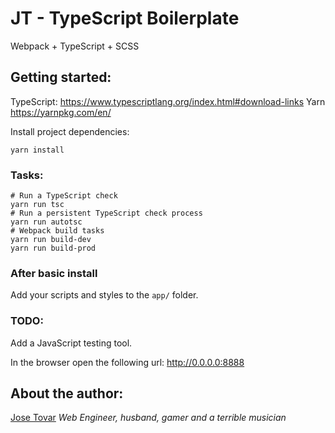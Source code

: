 # JT - TypeScript Boilerplate
Webpack + TypeScript + SCSS

## Getting started:
TypeScript: https://www.typescriptlang.org/index.html#download-links
Yarn https://yarnpkg.com/en/

Install project dependencies:
```shell
yarn install
```

### Tasks:
```shell
# Run a TypeScript check
yarn run tsc 
# Run a persistent TypeScript check process
yarn run autotsc
# Webpack build tasks
yarn run build-dev
yarn run build-prod
```

### After basic install
Add your scripts and styles to the `app/` folder.

### TODO:
Add a JavaScript testing tool.

In the browser open the following url: http://0.0.0.0:8888

## About the author:
[Jose Tovar](http://tmjoseantonio.com)
*Web Engineer, husband, gamer and a terrible musician*
